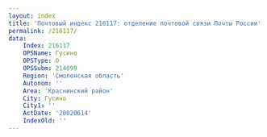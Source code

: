 ```yaml
---
layout: index
title: 'Почтовый индекс 216117: отделение почтовой связи Почты России'
permalink: /216117/
data:
    Index: 216117
    OPSName: Гусино
    OPSType: О
    OPSSubm: 214099
    Region: 'Смоленская область'
    Autonom: ''
    Area: 'Краснинский район'
    City: Гусино
    City1: ''
    ActDate: '20020614'
    IndexOld: ''
---
```

